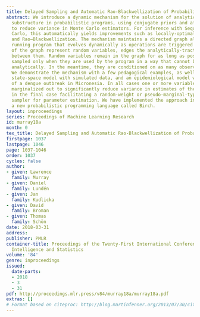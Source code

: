 ```yaml
---
title: Delayed Sampling and Automatic Rao-Blackwellization of Probabilistic Programs
abstract: We introduce a dynamic mechanism for the solution of analytically-tractable
  substructure in probabilistic programs, using conjugate priors and affine transformations
  to reduce variance in Monte Carlo estimators. For inference with Sequential Monte
  Carlo, this automatically yields improvements such as locally-optimal proposals
  and Rao–Blackwellization. The mechanism maintains a directed graph alongside the
  running program that evolves dynamically as operations are triggered upon it. Nodes
  of the graph represent random variables, edges the analytically-tractable relationships
  between them. Random variables remain in the graph for as long as possible, to be
  sampled only when they are used by the program in a way that cannot be resolved
  analytically. In the meantime, they are conditioned on as many observations as possible.
  We demonstrate the mechanism with a few pedagogical examples, as well as a linear-nonlinear
  state-space model with simulated data, and an epidemiological model with real data
  of a dengue outbreak in Micronesia. In all cases one or more variables are automatically
  marginalized out to significantly reduce variance in estimates of the marginal likelihood,
  in the final case facilitating a random-weight or pseudo-marginal-type importance
  sampler for parameter estimation. We have implemented the approach in Anglican and
  a new probabilistic programming language called Birch.
layout: inproceedings
series: Proceedings of Machine Learning Research
id: murray18a
month: 0
tex_title: Delayed Sampling and Automatic Rao-Blackwellization of Probabilistic Programs
firstpage: 1037
lastpage: 1046
page: 1037-1046
order: 1037
cycles: false
author:
- given: Lawrence
  family: Murray
- given: Daniel
  family: Lundén
- given: Jan
  family: Kudlicka
- given: David
  family: Broman
- given: Thomas
  family: Schön
date: 2018-03-31
address: 
publisher: PMLR
container-title: Proceedings of the Twenty-First International Conference on Artificial
  Intelligence and Statistics
volume: '84'
genre: inproceedings
issued:
  date-parts:
  - 2018
  - 3
  - 31
pdf: http://proceedings.mlr.press/v84/murray18a/murray18a.pdf
extras: []
# Format based on citeproc: http://blog.martinfenner.org/2013/07/30/citeproc-yaml-for-bibliographies/
---
```

